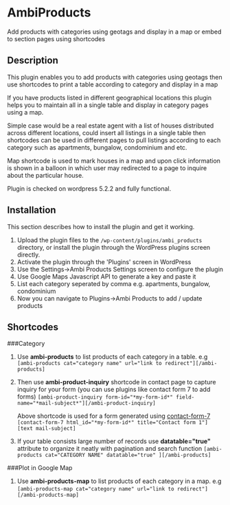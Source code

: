 # AmbiProducts

Add products with categories using geotags and display in a map or embed to section pages using shortcodes

## Description

<p>This plugin enables you to add products with categories using geotags then use shortcodes to print a table according to category and display in a map</p>
<p>If you have products listed in different geographical locations this plugin helps you to maintain all in a single table and display in category pages using a map.</p>
<p>Simple case would be a real estate agent with a list of houses distributed across different locations, could insert all listings in a single table then shortcodes can be used in different pages to pull listings according to each category such as apartments, bungalow, condominium and etc.</p>
<p>Map shortcode is used to mark houses in a map and upon click information is shown in a balloon in which user may redirected to a page to inquire about the particular house.</p>

<p>Plugin is checked on wordpress 5.2.2 and fully functional.</p>

## Installation

This section describes how to install the plugin and get it working.

1. Upload the plugin files to the `/wp-content/plugins/ambi_products` directory, or install the plugin through the WordPress plugins screen directly.
1. Activate the plugin through the 'Plugins' screen in WordPress
1. Use the Settings->Ambi Products Settings screen to configure the plugin
1. Use Google Maps Javascript API to generate a key and paste it
1. List each category seperated by comma e.g. apartments, bungalow, condominium
1. Now you can navigate to Plugins->Ambi Products to add / update products

## Shortcodes
###Category

1. Use **ambi-products** to list products of each category in a table. e.g
`[ambi-products cat="category name" url="link to redirect"][/ambi-products]`

2. Then use **ambi-product-inquiry** shortcode in contact page to capture inquiry for your form (you can use plugins like contact form 7 to add forms)
`[ambi-product-inquiry form-id="*my-form-id*" field-name="*mail-subject*"][/ambi-product-inquiry]`

    Above shortcode is used for a form generated using [contact-form-7](https://wordpress.org/plugins/contact-form-7/)
`[contact-form-7 html_id="*my-form-id*" title="Contact form 1"]`
`[text mail-subject]`

3. If your table consists large number of records use **datatable="true"** attribute to organize it neatly with pagination and search function
`[ambi-products cat="CATEGORY NAME" datatable="true" ][/ambi-products]`

###Plot in Google Map
1. Use **ambi-products-map** to list products of each category in a map. e.g
`[ambi-products-map cat="category name" url="link to redirect"][/ambi-products-map]`
